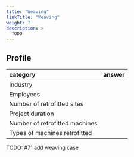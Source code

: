 ```yaml
---
title: "Weaving"
linkTitle: "Weaving"
weight: 7
description: >
  TODO 
---
```


## Profile

| category | answer |
| :---------- | :------------- |
| Industry | |
| Employees ||
| Number of retrofitted sites | |
| Project duration | |
| Number of retrofitted machines | |
| Types of machines retrofitted | |

TODO: #71 add weaving case
